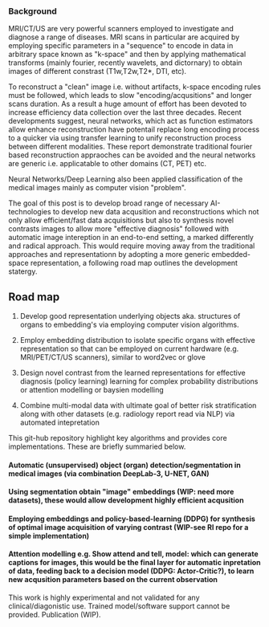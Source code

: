 ### Background

MRI/CT/US are very powerful scanners employed to investigate and diagnose a range of diseases. MRI scans in particular are acquired by employing specific parameters in a "sequence" to encode in data in arbitrary space known as "k-space" and then by applying mathematical transforms (mainly fourier, recently wavelets, and dictornary) to obtain images of different constrast (T1w,T2w,T2*, DTI, etc). 

To reconstruct a "clean" image i.e. without artifacts, k-space encoding rules must be followed, which leads to slow "encoding/acqusitions" and longer scans duration. As a result a huge amount of effort has been devoted to increase efficiency data collection over the last three decades. Recent developments suggest, neural networks, which act as function estimators allow enhance reconstruction have potentail replace  long encoding process to a quicker via using transfer learning to unify reconstruction process between different modalities. These report demonstrate traditional fourier based reconstruction appraoches can be avoided and the neural networks are generic i.e. applicatable to other domains (CT, PET) etc. 

Neural Networks/Deep Learning also been applied classification of the medical images mainly as computer vision "problem".   

The goal of this post is to develop broad range of necessary AI-technologies to develop new data acqusition and reconstructions which not only allow efficient/fast data acquisitions but also to synthesis novel contrasts images to allow more "effective diagnosis" followed with automatic image intereption in an end-to-end setting, a marked differently and radical approach.  This would require moving away from the traditional approaches and representationn by adopting a more generic embedded-space representation, a following road map outlines the development statergy. 

 ## Road map

1. Develop good representation underlying objects aka. structures of organs to embedding's via employing computer vision algorithms. 

2. Employ embedding distribution to isolate specific organs with effective representation so that can be employed on current hardware (e.g. MRI/PET/CT/US scanners), similar to word2vec or glove 

3. Design novel contrast from the learned representations for effective diagnosis (policy learning) learning for complex probability distributions or attention modelling or baysien modelling 

4. Combine multi-modal data with ultimate goal of better risk stratification along with other datasets (e.g. radiology report read via NLP) via automated intepretation   

This git-hub repository highlight key algorithms and provides core implementations. These are briefly summaried below. 

 #### Automatic (unsupervised) object (organ) detection/segmentation in medical images (via combination DeepLab-3, U-NET, GAN)
 #### Using segmentation obtain "image" embeddings (WIP: need more datasets), these would allow development highly efficient acqusition 
 #### Employing embeddings and policy-based-learning (DDPG) for synthesis of optimal image acquisition of varying contrast (WIP-see RI repo for a simple implementation)
 #### Attention modelling e.g. Show attend and tell, model: which can generate captions for images, this would be the final layer for automatic inpretation of data, feeding back to a decision model (DDPG: Actor-Critic?), to learn new acqusition parameters based on the current observation

This work is highly experimental and not validated for any clinical/diagonistic use. Trained model/software support cannot be provided.  Publication (WIP). 
